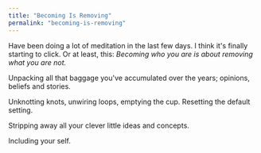 ```yaml
---
title: "Becoming Is Removing"
permalink: "becoming-is-removing"
---
```


Have been doing a lot of meditation in the last few days. I think it's finally starting to click. Or at least, this: *Becoming who you are is about removing what you are not.*

Unpacking all that baggage you've accumulated over the years; opinions, beliefs and stories.

Unknotting knots, unwiring loops, emptying the cup. Resetting the default setting.

Stripping away all your clever little ideas and concepts.

Including your self.
